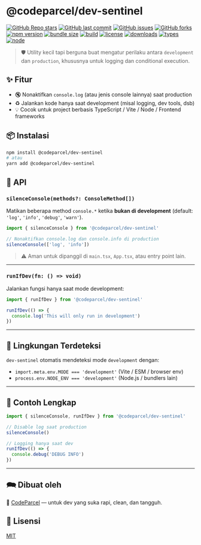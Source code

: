 # @codeparcel/dev-sentinel

[![GitHub Repo stars](https://img.shields.io/github/stars/codeparcel/dev-sentinel)](https://github.com/codeparcel/dev-sentinel/stargazers)
[![GitHub last commit](https://img.shields.io/github/last-commit/codeparcel/dev-sentinel)](https://github.com/codeparcel/dev-sentinel/commits)
[![GitHub issues](https://img.shields.io/github/issues/codeparcel/dev-sentinel)](https://github.com/codeparcel/dev-sentinel/issues)
[![GitHub forks](https://img.shields.io/github/forks/codeparcel/dev-sentinel)](https://github.com/codeparcel/dev-sentinel/network/members)
[![npm version](https://img.shields.io/npm/v/@codeparcel/dev-sentinel.svg)](https://www.npmjs.com/package/@codeparcel/dev-sentinel)
[![bundle size](https://img.shields.io/bundlephobia/minzip/@codeparcel/dev-sentinel)](https://bundlephobia.com/package/@codeparcel/dev-sentinel)
[![build](https://img.shields.io/github/actions/workflow/status/codeparcel/dev-sentinel/publish.yml)](https://github.com/codeparcel/dev-sentinel/actions)
[![license](https://img.shields.io/npm/l/@codeparcel/dev-sentinel)](./LICENSE)
[![downloads](https://img.shields.io/npm/dm/@codeparcel/dev-sentinel.svg)](https://www.npmjs.com/package/@codeparcel/dev-sentinel)
[![types](https://img.shields.io/npm/types/@codeparcel/dev-sentinel.svg)](https://www.npmjs.com/package/@codeparcel/dev-sentinel)
[![node](https://img.shields.io/node/v/@codeparcel/dev-sentinel.svg)](https://nodejs.org)
> 🛡️ Utility kecil tapi berguna buat mengatur perilaku antara `development` dan `production`, khususnya untuk logging dan conditional execution.

## ✨ Fitur

* 🔇 Nonaktifkan `console.log` (atau jenis console lainnya) saat production
* ♻️ Jalankan kode hanya saat development (misal logging, dev tools, dsb)
* 💡 Cocok untuk project berbasis TypeScript / Vite / Node / Frontend frameworks

## 📦 Instalasi

```bash
npm install @codeparcel/dev-sentinel
# atau
yarn add @codeparcel/dev-sentinel
```

## 🧹 API

### `silenceConsole(methods?: ConsoleMethod[])`

Matikan beberapa method `console.*` ketika **bukan di development** (default: `'log'`, `'info'`, `'debug'`, `'warn'`).

```ts
import { silenceConsole } from '@codeparcel/dev-sentinel'

// Nonaktifkan console.log dan console.info di production
silenceConsole(['log', 'info'])
```

> ⚠️ Aman untuk dipanggil di `main.tsx`, `App.tsx`, atau entry point lain.

---

### `runIfDev(fn: () => void)`

Jalankan fungsi hanya saat mode development:

```ts
import { runIfDev } from '@codeparcel/dev-sentinel'

runIfDev(() => {
  console.log('This will only run in development')
})
```

---

## 🧪 Lingkungan Terdeteksi

`dev-sentinel` otomatis mendeteksi mode `development` dengan:

* `import.meta.env.MODE === 'development'` (Vite / ESM / browser env)
* `process.env.NODE_ENV === 'development'` (Node.js / bundlers lain)

---

## 🔧 Contoh Lengkap

```ts
import { silenceConsole, runIfDev } from '@codeparcel/dev-sentinel'

// Disable log saat production
silenceConsole()

// Logging hanya saat dev
runIfDev(() => {
  console.debug('DEBUG INFO')
})
```

---

## 🗪️ Dibuat oleh

🧠 [CodeParcel](https://github.com/codeparcel) — untuk dev yang suka rapi, clean, dan tangguh.

## 📄 Lisensi

[MIT](./LICENSE)
